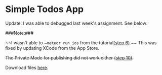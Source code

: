# Simple Todos App

Update: I was able to debugged last week's assignment. See below:

###Note:### 

~~I wasn't able to ~`meteor run ios` from the tutorial[(step 6)](https://www.meteor.com/tutorials/react/running-on-mobile).~~
This was fixed by updating XCode from the App Store.

~~The Private Mode for publishing did not work either [(step 10)](https://www.meteor.com/tutorials/react/publish-and-subscribe).~~

Download files [here](https://github.com/margaritayong/code-literacy/raw/master/week_08/simple-todos/simple-todos.zip).
